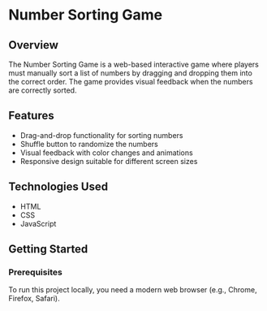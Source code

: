 # Number Sorting Game

## Overview

The Number Sorting Game is a web-based interactive game where players must manually sort a list of numbers by dragging and dropping them into the correct order. The game provides visual feedback when the numbers are correctly sorted.

## Features

- Drag-and-drop functionality for sorting numbers
- Shuffle button to randomize the numbers
- Visual feedback with color changes and animations
- Responsive design suitable for different screen sizes

## Technologies Used

- HTML
- CSS
- JavaScript

## Getting Started

### Prerequisites

To run this project locally, you need a modern web browser (e.g., Chrome, Firefox, Safari).

